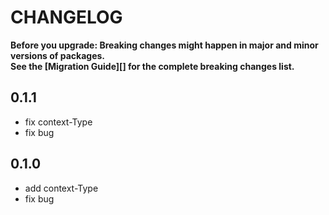 # CHANGELOG

**Before you upgrade: Breaking changes might happen in major and minor versions of packages.<br/>
See the [Migration Guide][] for the complete breaking changes list.**

## 0.1.1
- fix context-Type
- fix bug


## 0.1.0
- add context-Type
- fix bug
